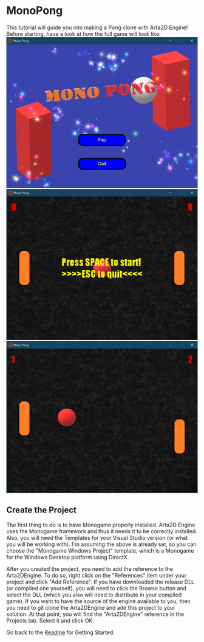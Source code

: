 # MonoPong

This tutorial will guide you into making a Pong clone with Arta2D Engine! Before starting, have a look at how the full game will look like:
![Main Menu](../Documentation/images/pong_mainmenu.png)
![Game screen](../Documentation/images/pong_gamescreen.png)
![Game screen 2](../Documentation/images/pong_gamescreen_2.png)

## Create the Project
The first thing to do is to have Monogame properly installed. Arta2D Engine uses the Monogame framework and thus it needs it to be correctly installed. Also, you will need the Templates for your Visual Studio version (or what you will be working with). I'm assuming the above is already set, so you can choose the "Monogame Windows Project" template, which is a Monogame for the Windows Desktop platform using DirectX.

After you created the project, you need to add the reference to the Arta2DEngine. To do so, right click on the "References" item under your project and click "Add Reference". 
If you have downloaded the release DLL (or compiled one yourself), you will need to click the Browse button and select the DLL (which you also will need to distribute in your compiled game).
If you want to have the source of the engine available to you, then you need to git clone the Arta2DEngine and add this project to your solution. At that point, you will find the "Arta2DEngine" reference in the Projects tab. Select it and click OK.

Go back to the [Readme](../README.md) for Getting Started.
